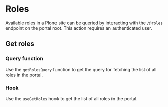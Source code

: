 # Roles

Available roles in a Plone site can be queried by interacting with the `/@roles` endpoint on the portal root.
This action requires an authenticated user.

## Get roles

### Query function

Use the `getRolesQuery` function to get the query for fetching the list of all roles in the portal.

### Hook

Use the `useGetRoles` hook to get the list of all roles in the portal.
